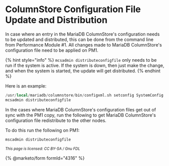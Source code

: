 # ColumnStore Configuration File Update and Distribution

In case where an entry in the MariaDB ColumnStore's configuration needs to be updated and distributed, this can be done from the command line from Performance Module #1. All changes made to MariaDB ColumnStore's configuration file need to be applied on PM1.

{% hint style="info" %}
`mcsadmin distributeconfigfile` only needs to be run if the system is active. If the system is down, then just make the change, and when the system is started, the update will get distributed.
{% endhint %}

Here is an example:

```sql
/usr/local/mariadb/columnstore/bin/configxml.sh setconfig SystemConfig SystemName mcs-1
mcsadmin distributeconfigfile
```

In the cases where MariaDB ColumnStore's configuration files get out of sync with the PM1 copy, run the following to get MariaDB ColumnStore's configuration file redistribute to the other nodes.

To do this run the following on PM1:

```sql
mscadmin distributeconfigfile
```

<sub>_This page is licensed: CC BY-SA / Gnu FDL_</sub>

{% @marketo/form formId="4316" %}
